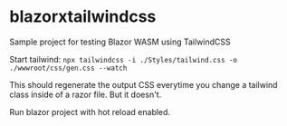 # blazorxtailwindcss
Sample project for testing Blazor WASM using TailwindCSS

Start tailwind: 
`npx tailwindcss -i ./Styles/tailwind.css -o ./wwwroot/css/gen.css --watch` 

This should regenerate the output CSS everytime you change a tailwind class inside of a razor file. But it doesn't.

Run blazor project with hot reload enabled.
